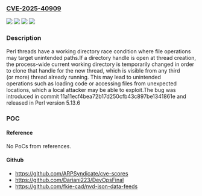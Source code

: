 ### [CVE-2025-40909](https://cve.mitre.org/cgi-bin/cvename.cgi?name=CVE-2025-40909)
![](https://img.shields.io/static/v1?label=Product&message=perl&color=blue)
![](https://img.shields.io/static/v1?label=Version&message=5.13.6%3C%205.41.13%20&color=brighgreen)
![](https://img.shields.io/static/v1?label=Vulnerability&message=CWE-362%20Concurrent%20Execution%20using%20Shared%20Resource%20with%20Improper%20Synchronization%20('Race%20Condition')&color=brighgreen)
![](https://img.shields.io/static/v1?label=Vulnerability&message=CWE-426%20Untrusted%20Search%20Path&color=brighgreen)

### Description

Perl threads have a working directory race condition where file operations may target unintended paths.If a directory handle is open at thread creation, the process-wide current working directory is temporarily changed in order to clone that handle for the new thread, which is visible from any third (or more) thread already running. This may lead to unintended operations such as loading code or accessing files from unexpected locations, which a local attacker may be able to exploit.The bug was introduced in commit 11a11ecf4bea72b17d250cfb43c897be1341861e and released in Perl version 5.13.6

### POC

#### Reference
No PoCs from references.

#### Github
- https://github.com/ARPSyndicate/cve-scores
- https://github.com/Dariani223/DevOpsFinal
- https://github.com/fkie-cad/nvd-json-data-feeds

